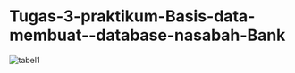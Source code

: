 # Tugas-3-praktikum-Basis-data-membuat--database-nasabah-Bank
![tabel1](https://github.com/FebriArdiansyah27/Tugas-3-praktikum-Basis-data-membuat--database-nasabah-Bank/assets/131425009/2fb10c19-afc2-4419-860f-305166e9941e)
